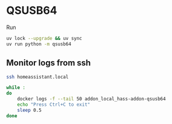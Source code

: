 # QSUSB64

Run

```bash
uv lock --upgrade && uv sync
uv run python -m qsusb64
```

## Monitor logs from ssh

```bash
ssh homeassistant.local

while :
do
    docker logs -f --tail 50 addon_local_hass-addon-qsusb64
    echo "Press Ctrl+C to exit"
    sleep 0.5
done
```
